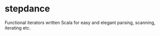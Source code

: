 stepdance
=========

Functional iterators written Scala for easy and elegant parsing, scanning, iterating etc.
